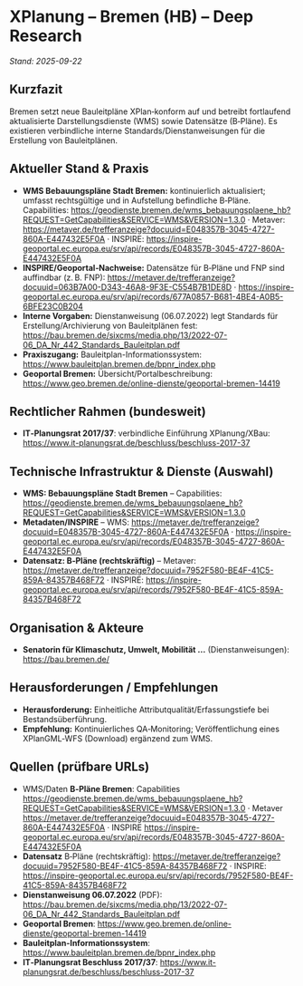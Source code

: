# XPlanung – Bremen (HB) – Deep Research

*Stand: 2025-09-22*

## Kurzfazit
Bremen setzt neue Bauleitpläne XPlan‑konform auf und betreibt fortlaufend aktualisierte Darstellungsdienste (WMS) sowie Datensätze (B‑Pläne). Es existieren verbindliche interne Standards/Dienstanweisungen für die Erstellung von Bauleitplänen.

## Aktueller Stand & Praxis
- **WMS Bebauungspläne Stadt Bremen:** kontinuierlich aktualisiert; umfasst rechtsgültige und in Aufstellung befindliche B‑Pläne. Capabilities: https://geodienste.bremen.de/wms_bebauungsplaene_hb?REQUEST=GetCapabilities&SERVICE=WMS&VERSION=1.3.0 · Metaver: https://metaver.de/trefferanzeige?docuuid=E048357B-3045-4727-860A-E447432E5F0A · INSPIRE: https://inspire-geoportal.ec.europa.eu/srv/api/records/E048357B-3045-4727-860A-E447432E5F0A
- **INSPIRE/Geoportal‑Nachweise:** Datensätze für B‑Pläne und FNP sind auffindbar (z. B. FNP): https://metaver.de/trefferanzeige?docuuid=063B7A00-D343-46A8-9F3E-C554B7B1DE8D · https://inspire-geoportal.ec.europa.eu/srv/api/records/677A0857-B681-4BE4-A0B5-6BFE23C0B204
- **Interne Vorgaben:** Dienstanweisung (06.07.2022) legt Standards für Erstellung/Archivierung von Bauleitplänen fest: https://bau.bremen.de/sixcms/media.php/13/2022-07-06_DA_Nr_442_Standards_Bauleitplan.pdf
- **Praxiszugang:** Bauleitplan-Informationssystem: https://www.bauleitplan.bremen.de/bpnr_index.php
- **Geoportal Bremen:** Übersicht/Portalbeschreibung: https://www.geo.bremen.de/online-dienste/geoportal-bremen-14419

## Rechtlicher Rahmen (bundesweit)
- **IT‑Planungsrat 2017/37**: verbindliche Einführung XPlanung/XBau: https://www.it-planungsrat.de/beschluss/beschluss-2017-37

## Technische Infrastruktur & Dienste (Auswahl)
- **WMS: Bebauungspläne Stadt Bremen** – Capabilities: https://geodienste.bremen.de/wms_bebauungsplaene_hb?REQUEST=GetCapabilities&SERVICE=WMS&VERSION=1.3.0
- **Metadaten/INSPIRE** – WMS: https://metaver.de/trefferanzeige?docuuid=E048357B-3045-4727-860A-E447432E5F0A · https://inspire-geoportal.ec.europa.eu/srv/api/records/E048357B-3045-4727-860A-E447432E5F0A
- **Datensatz: B‑Pläne (rechtskräftig)** – Metaver: https://metaver.de/trefferanzeige?docuuid=7952F580-BE4F-41C5-859A-84357B468F72 · INSPIRE: https://inspire-geoportal.ec.europa.eu/srv/api/records/7952F580-BE4F-41C5-859A-84357B468F72

## Organisation & Akteure
- **Senatorin für Klimaschutz, Umwelt, Mobilität …** (Dienstanweisungen): https://bau.bremen.de/

## Herausforderungen / Empfehlungen
- **Herausforderung:** Einheitliche Attributqualität/Erfassungstiefe bei Bestandsüberführung.
- **Empfehlung:** Kontinuierliches QA‑Monitoring; Veröffentlichung eines XPlanGML‑WFS (Download) ergänzend zum WMS.

## Quellen (prüfbare URLs)
- WMS/Daten **B‑Pläne Bremen**: Capabilities https://geodienste.bremen.de/wms_bebauungsplaene_hb?REQUEST=GetCapabilities&SERVICE=WMS&VERSION=1.3.0 · Metaver https://metaver.de/trefferanzeige?docuuid=E048357B-3045-4727-860A-E447432E5F0A · INSPIRE https://inspire-geoportal.ec.europa.eu/srv/api/records/E048357B-3045-4727-860A-E447432E5F0A
- **Datensatz** B‑Pläne (rechtskräftig): https://metaver.de/trefferanzeige?docuuid=7952F580-BE4F-41C5-859A-84357B468F72 · INSPIRE: https://inspire-geoportal.ec.europa.eu/srv/api/records/7952F580-BE4F-41C5-859A-84357B468F72
- **Dienstanweisung 06.07.2022** (PDF): https://bau.bremen.de/sixcms/media.php/13/2022-07-06_DA_Nr_442_Standards_Bauleitplan.pdf
- **Geoportal Bremen**: https://www.geo.bremen.de/online-dienste/geoportal-bremen-14419
- **Bauleitplan-Informationssystem**: https://www.bauleitplan.bremen.de/bpnr_index.php
- **IT‑Planungsrat Beschluss 2017/37**: https://www.it-planungsrat.de/beschluss/beschluss-2017-37
